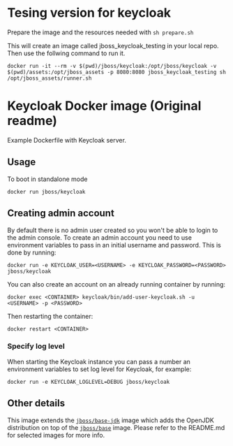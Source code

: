 # Tesing version for keycloak
Prepare the image and the resources needed with `sh prepare.sh`

This will create an image called jboss_keycloak_testing in your local repo. Then use the follwing command to run it.

`docker run -it --rm -v $(pwd)/jboss/keycloak:/opt/jboss/keycloak -v $(pwd)/assets:/opt/jboss_assets -p 8080:8080 jboss_keycloak_testing sh /opt/jboss_assets/runner.sh`

# Keycloak Docker image (Original readme)

Example Dockerfile with Keycloak server.

## Usage

To boot in standalone mode

    docker run jboss/keycloak

## Creating admin account

By default there is no admin user created so you won't be able to login to the admin console. To create an admin account you need to use environment variables to pass in an initial username and password. This is done by running:

    docker run -e KEYCLOAK_USER=<USERNAME> -e KEYCLOAK_PASSWORD=<PASSWORD> jboss/keycloak

You can also create an account on an already running container by running:

    docker exec <CONTAINER> keycloak/bin/add-user-keycloak.sh -u <USERNAME> -p <PASSWORD>

Then restarting the container:

    docker restart <CONTAINER>


### Specify log level

When starting the Keycloak instance you can pass a number an environment variables to set log level for Keycloak, for example:

    docker run -e KEYCLOAK_LOGLEVEL=DEBUG jboss/keycloak

## Other details

This image extends the [`jboss/base-jdk`](https://github.com/JBoss-Dockerfiles/base-jdk) image which adds the OpenJDK distribution on top of the [`jboss/base`](https://github.com/JBoss-Dockerfiles/base) image. Please refer to the README.md for selected images for more info.
